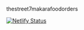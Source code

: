 thestreet7makarafoodorders

[![Netlify Status](https://api.netlify.com/api/v1/badges/fa2cadb5-ef81-42da-9078-5662617b59b7/deploy-status)](https://app.netlify.com/sites/thestreet7makarafoodorders/deploys)
